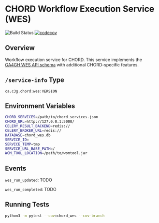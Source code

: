 # CHORD Workflow Execution Service (WES)

![Build Status](https://api.travis-ci.org/c3g/chord_wes.svg?branch=master)
[![codecov](https://codecov.io/gh/c3g/chord_wes/branch/master/graph/badge.svg)](https://codecov.io/gh/c3g/chord_wes)

## Overview

Workflow execution service for CHORD. This service implements the
[GA4GH WES API schema](https://github.com/ga4gh/workflow-execution-service-schemas)
with additional CHORD-specific features.


## `/service-info` Type

```
ca.c3g.chord:wes:VERSION
```


## Environment Variables

```bash
CHORD_SERVICES=/path/to/chord_services.json
CHORD_URL=http://127.0.0.1:5000/
CELERY_RESULT_BACKEND=redis://
CELERY_BROKER_URL=redis://
DATABASE=chord_wes.db
SERVICE_ID=
SERVICE_TEMP=tmp
SERVICE_URL_BASE_PATH=/
WOM_TOOL_LOCATION=/path/to/womtool.jar
```


## Events

`wes_run_updated`: TODO

`wes_run_completed`: TODO


## Running Tests

```bash
python3 -m pytest --cov=chord_wes --cov-branch
```
